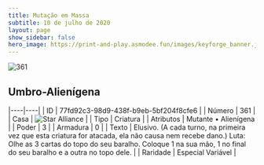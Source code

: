 ```yaml
---
title: Mutação em Massa
subtitle: 10 de julho de 2020
layout: page
show_sidebar: false
hero_image: https://print-and-play.asmodee.fun/images/keyforge_banner.jpg
---
```


![361](https://cdn.keyforgegame.com/media/card_front/pt/479_361_PQMG8X4C99HJ_pt.png)

## Umbro-Alienígena

|----|----|
| ID | 77fd92c3-98d9-438f-b9eb-5bf204f8cfe6 |
| Número | 361 |
| Casa | ![Star Alliance](https://archonarcana.com/images/thumb/7/7d/Star_Alliance.png/22px-Star_Alliance.png "Aliança Estelar") |
| Tipo | Criatura |
| Atributos | Mutante • Alienígena |
| Poder | 3 |
| Armadura | 0 |
| Texto | Elusivo. (A cada turno, na primeira vez que esta criatura for atacada, ela não causa nem recebe dano.) Luta: Olhe as 3 cartas do topo do seu baralho. Coloque 1 na sua mão, 1 no final do seu baralho e a outra no topo dele. |
| Raridade | Especial Variável |
